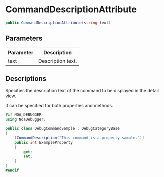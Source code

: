 # CommandDescriptionAttribute

```csharp
public CommandDescriptionAttribute(string text)
```

## Parameters

| Parameter | Description       |
|-----------|-------------------|
| text      | Description text. |

## Descriptions

Specifies the description text of the command to be displayed in the detail view.

It can be specified for both properties and methods.

```csharp
#if NOA_DEBUGGER
using NoaDebugger;

public class DebugCommandSample : DebugCategoryBase
{
    [CommandDescription("This command is a property sample.")]
    public int ExampleProperty
    {
        get;
        set;
    }
}
#endif
```
